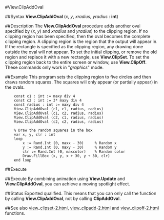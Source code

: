 
#View.ClipAddOval

##Syntax
**View.ClipAddOval** (*x*, *y*, *xradius*, *yradius* : **int**)



##Description
The **View.ClipAddOval** procedure adds another oval specified by (*x*, *y*) and *xradius* and *yradius*) to the clipping region. If no clipping region has been specified, then the oval becomes the complete clipping region.
A clipping region is the region that the output will appear in. If the rectangle is specified as the clipping region, any drawing done outside the oval will not appear.
To set the initial clipping, or remove the old region and replace it with a new rectangle, use **View.ClipSet**. To set the clipping region back to the entire screen or window, use **View.ClipOff**.
These commands only work in "*graphics*" mode.



##Example
This program sets the clipping region to five circles and then draws random squares. The squares will only appear (or partially appear) in the ovals.


        const c1 : int := maxy div 4
        const c2 : int := 3* maxy div 4
        const radius : int := maxy div 4
        View.ClipAddOval (c1, c1, radius, radius)
        View.ClipAddOval (c1, c2, radius, radius)
        View.ClipAddOval (c2, c1, radius, radius)
        View.ClipAddOval (c2, c2, radius, radius)

        % Draw the random squares in the box
        var x, y, clr : int
        loop
            x := Rand.Int (0, maxx - 30)     % Random x
            y := Rand.Int (0, maxy - 30)     % Random y
            clr := Rand.Int (0, maxcolor)    % Random color
            Draw.FillBox (x, y, x + 30, y + 30, clr)
        end loop
##Execute




##Execute
By combining animation using **View.Update** and **View.ClipAddOval**, you can achieve a moving spotlight effect.



##Status
Exported qualified.
This means that you can only call the function by calling **View.ClipAddOval**, not by calling **ClipAddOval**.



##See also
[view_clipset-2.html](**View.ClipSet**), [view_clipadd-2.html](**View.ClipAdd**) and [view_clipoff-2.html](**View.ClipOff**) functions.


